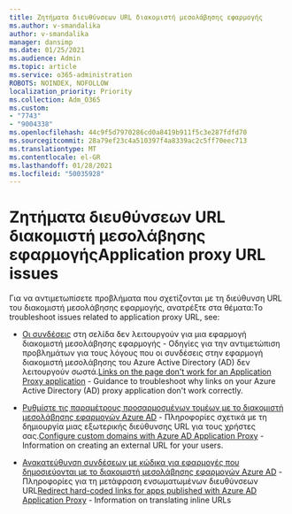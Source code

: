 ```yaml
---
title: Ζητήματα διευθύνσεων URL διακομιστή μεσολάβησης εφαρμογής
ms.author: v-smandalika
author: v-smandalika
manager: dansimp
ms.date: 01/25/2021
ms.audience: Admin
ms.topic: article
ms.service: o365-administration
ROBOTS: NOINDEX, NOFOLLOW
localization_priority: Priority
ms.collection: Adm_O365
ms.custom:
- "7743"
- "9004338"
ms.openlocfilehash: 44c9f5d7970286cd0a8419b911f5c3e287fdfd70
ms.sourcegitcommit: 28a79ef23c4a510397f4a8339ac2c5ff70eec713
ms.translationtype: MT
ms.contentlocale: el-GR
ms.lasthandoff: 01/28/2021
ms.locfileid: "50035928"
---
```

# <a name="application-proxy-url-issues"></a><span data-ttu-id="32d99-102">Ζητήματα διευθύνσεων URL διακομιστή μεσολάβησης εφαρμογής</span><span class="sxs-lookup"><span data-stu-id="32d99-102">Application proxy URL issues</span></span>

<span data-ttu-id="32d99-103">Για να αντιμετωπίσετε προβλήματα που σχετίζονται με τη διεύθυνση URL του διακομιστή μεσολάβησης εφαρμογής, ανατρέξτε στα θέματα:</span><span class="sxs-lookup"><span data-stu-id="32d99-103">To troubleshoot issues related to application proxy URL, see:</span></span>

- <span data-ttu-id="32d99-104">[Οι συνδέσεις](https://docs.microsoft.com/azure/active-directory/manage-apps/application-proxy-page-links-broken-problem)  στη σελίδα δεν λειτουργούν για μια εφαρμογή διακομιστή μεσολάβησης εφαρμογής - Οδηγίες για την αντιμετώπιση προβλημάτων για τους λόγους που οι συνδέσεις στην εφαρμογή διακομιστή μεσολάβησης του Azure Active Directory (AD) δεν λειτουργούν σωστά.</span><span class="sxs-lookup"><span data-stu-id="32d99-104">[Links on the page don't work for an Application Proxy application](https://docs.microsoft.com/azure/active-directory/manage-apps/application-proxy-page-links-broken-problem)  - Guidance to troubleshoot why links on your Azure Active Directory (AD) proxy application don't work correctly.</span></span>

- <span data-ttu-id="32d99-105">[Ρυθμίστε τις παραμέτρους προσαρμοσμένων τομέων με το διακομιστή μεσολάβησης εφαρμογών Azure AD](https://docs.microsoft.com/azure/active-directory/manage-apps/application-proxy-configure-custom-domain)  - Πληροφορίες σχετικά με τη δημιουργία μιας εξωτερικής διεύθυνσης URL για τους χρήστες σας.</span><span class="sxs-lookup"><span data-stu-id="32d99-105">[Configure custom domains with Azure AD Application Proxy](https://docs.microsoft.com/azure/active-directory/manage-apps/application-proxy-configure-custom-domain)  - Information on creating an external URL for your users.</span></span>

- <span data-ttu-id="32d99-106">[Ανακατεύθυνση συνδέσεων με κώδικα για εφαρμογές που δημοσιεύονται με το διακομιστή μεσολάβησης εφαρμογών Azure AD](https://docs.microsoft.com/azure/active-directory/manage-apps/application-proxy-configure-hard-coded-link-translation)  - Πληροφορίες για τη μετάφραση ενσωματωμένων διευθύνσεων URL</span><span class="sxs-lookup"><span data-stu-id="32d99-106">[Redirect hard-coded links for apps published with Azure AD Application Proxy](https://docs.microsoft.com/azure/active-directory/manage-apps/application-proxy-configure-hard-coded-link-translation)  - Information on translating inline URLs</span></span>

